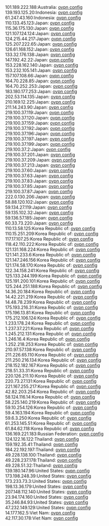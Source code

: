 101.189.222.188:Australia: [ovpn config](vpn/101_189_222_188.ovpn)  
139.193.125.20:Indonesia: [ovpn config](vpn/139_193_125_20.ovpn)  
61.247.43.160:Indonesia: [ovpn config](vpn/61_247_43_160.ovpn)  
110.133.45.123:Japan: [ovpn config](vpn/110_133_45_123.ovpn)  
115.36.175.130:Japan: [ovpn config](vpn/115_36_175_130.ovpn)  
121.107.124.124:Japan: [ovpn config](vpn/121_107_124_124.ovpn)  
124.215.44.217:Japan: [ovpn config](vpn/124_215_44_217.ovpn)  
125.207.222.65:Japan: [ovpn config](vpn/125_207_222_65.ovpn)  
126.61.168.152:Japan: [ovpn config](vpn/126_61_168_152.ovpn)  
133.32.176.138:Japan: [ovpn config](vpn/133_32_176_138.ovpn)  
147.192.42.22:Japan: [ovpn config](vpn/147_192_42_22.ovpn)  
153.228.162.140:Japan: [ovpn config](vpn/153_228_162_140.ovpn)  
153.232.105.141:Japan: [ovpn config](vpn/153_232_105_141.ovpn)  
157.107.108.66:Japan: [ovpn config](vpn/157_107_108_66.ovpn)  
164.70.228.85:Japan: [ovpn config](vpn/164_70_228_85.ovpn)  
164.70.252.253:Japan: [ovpn config](vpn/164_70_252_253.ovpn)  
183.180.177.253:Japan: [ovpn config](vpn/183_180_177_253.ovpn)  
202.53.114.135:Japan: [ovpn config](vpn/202_53_114_135.ovpn)  
210.169.12.225:Japan: [ovpn config](vpn/210_169_12_225.ovpn)  
211.14.243.90:Japan: [ovpn config](vpn/211_14_243_90.ovpn)  
219.100.37.119:Japan: [ovpn config](vpn/219_100_37_119.ovpn)  
219.100.37.120:Japan: [ovpn config](vpn/219_100_37_120.ovpn)  
219.100.37.159:Japan: [ovpn config](vpn/219_100_37_159.ovpn)  
219.100.37.192:Japan: [ovpn config](vpn/219_100_37_192.ovpn)  
219.100.37.196:Japan: [ovpn config](vpn/219_100_37_196.ovpn)  
219.100.37.197:Japan: [ovpn config](vpn/219_100_37_197.ovpn)  
219.100.37.199:Japan: [ovpn config](vpn/219_100_37_199.ovpn)  
219.100.37.2:Japan: [ovpn config](vpn/219_100_37_2.ovpn)  
219.100.37.201:Japan: [ovpn config](vpn/219_100_37_201.ovpn)  
219.100.37.209:Japan: [ovpn config](vpn/219_100_37_209.ovpn)  
219.100.37.213:Japan: [ovpn config](vpn/219_100_37_213.ovpn)  
219.100.37.60:Japan: [ovpn config](vpn/219_100_37_60.ovpn)  
219.100.37.63:Japan: [ovpn config](vpn/219_100_37_63.ovpn)  
219.100.37.83:Japan: [ovpn config](vpn/219_100_37_83.ovpn)  
219.100.37.85:Japan: [ovpn config](vpn/219_100_37_85.ovpn)  
219.100.37.87:Japan: [ovpn config](vpn/219_100_37_87.ovpn)  
222.0.130.206:Japan: [ovpn config](vpn/222_0_130_206.ovpn)  
58.88.120.102:Japan: [ovpn config](vpn/58_88_120_102.ovpn)  
59.134.27.119:Japan: [ovpn config](vpn/59_134_27_119.ovpn)  
59.135.102.32:Japan: [ovpn config](vpn/59_135_102_32.ovpn)  
59.136.57.185:Japan: [ovpn config](vpn/59_136_57_185.ovpn)  
60.33.73.220:Japan: [ovpn config](vpn/60_33_73_220.ovpn)  
110.13.58.125:Korea Republic of: [ovpn config](vpn/110_13_58_125.ovpn)  
110.15.251.209:Korea Republic of: [ovpn config](vpn/110_15_251_209.ovpn)  
117.17.107.25:Korea Republic of: [ovpn config](vpn/117_17_107_25.ovpn)  
118.42.110.222:Korea Republic of: [ovpn config](vpn/118_42_110_222.ovpn)  
121.131.168.224:Korea Republic of: [ovpn config](vpn/121_131_168_224.ovpn)  
121.141.233.6:Korea Republic of: [ovpn config](vpn/121_141_233_6.ovpn)  
121.147.246.156:Korea Republic of: [ovpn config](vpn/121_147_246_156.ovpn)  
121.174.58.170:Korea Republic of: [ovpn config](vpn/121_174_58_170.ovpn)  
122.34.158.241:Korea Republic of: [ovpn config](vpn/122_34_158_241.ovpn)  
125.133.244.199:Korea Republic of: [ovpn config](vpn/125_133_244_199.ovpn)  
125.191.200.101:Korea Republic of: [ovpn config](vpn/125_191_200_101.ovpn)  
125.244.251.188:Korea Republic of: [ovpn config](vpn/125_244_251_188.ovpn)  
14.36.20.184:Korea Republic of: [ovpn config](vpn/14_36_20_184.ovpn)  
14.42.221.219:Korea Republic of: [ovpn config](vpn/14_42_221_219.ovpn)  
14.48.78.239:Korea Republic of: [ovpn config](vpn/14_48_78_239.ovpn)  
175.193.216.31:Korea Republic of: [ovpn config](vpn/175_193_216_31.ovpn)  
175.196.13.81:Korea Republic of: [ovpn config](vpn/175_196_13_81.ovpn)  
175.212.106.124:Korea Republic of: [ovpn config](vpn/175_212_106_124.ovpn)  
1.233.178.24:Korea Republic of: [ovpn config](vpn/1_233_178_24.ovpn)  
1.237.37.221:Korea Republic of: [ovpn config](vpn/1_237_37_221.ovpn)  
1.245.212.131:Korea Republic of: [ovpn config](vpn/1_245_212_131.ovpn)  
1.246.16.4:Korea Republic of: [ovpn config](vpn/1_246_16_4.ovpn)  
1.252.218.253:Korea Republic of: [ovpn config](vpn/1_252_218_253.ovpn)  
210.97.57.138:Korea Republic of: [ovpn config](vpn/210_97_57_138.ovpn)  
211.226.65.110:Korea Republic of: [ovpn config](vpn/211_226_65_110.ovpn)  
211.250.216.134:Korea Republic of: [ovpn config](vpn/211_250_216_134.ovpn)  
218.152.182.167:Korea Republic of: [ovpn config](vpn/218_152_182_167.ovpn)  
218.51.33.31:Korea Republic of: [ovpn config](vpn/218_51_33_31.ovpn)  
220.126.211.10:Korea Republic of: [ovpn config](vpn/220_126_211_10.ovpn)  
220.73.27.131:Korea Republic of: [ovpn config](vpn/220_73_27_131.ovpn)  
221.167.255.217:Korea Republic of: [ovpn config](vpn/221_167_255_217.ovpn)  
42.82.203.254:Korea Republic of: [ovpn config](vpn/42_82_203_254.ovpn)  
58.124.116.14:Korea Republic of: [ovpn config](vpn/58_124_116_14.ovpn)  
58.225.140.219:Korea Republic of: [ovpn config](vpn/58_225_140_219.ovpn)  
59.10.254.126:Korea Republic of: [ovpn config](vpn/59_10_254_126.ovpn)  
59.4.163.194:Korea Republic of: [ovpn config](vpn/59_4_163_194.ovpn)  
59.6.3.250:Korea Republic of: [ovpn config](vpn/59_6_3_250.ovpn)  
61.253.145.51:Korea Republic of: [ovpn config](vpn/61_253_145_51.ovpn)  
61.84.62.118:Korea Republic of: [ovpn config](vpn/61_84_62_118.ovpn)  
136.169.221.183:Russian Federation: [ovpn config](vpn/136_169_221_183.ovpn)  
124.122.16.122:Thailand: [ovpn config](vpn/124_122_16_122.ovpn)  
159.192.35.41:Thailand: [ovpn config](vpn/159_192_35_41.ovpn)  
184.22.192.197:Thailand: [ovpn config](vpn/184_22_192_197.ovpn)  
49.228.138.100:Thailand: [ovpn config](vpn/49_228_138_100.ovpn)  
49.228.237.178:Thailand: [ovpn config](vpn/49_228_237_178.ovpn)  
49.228.51.32:Thailand: [ovpn config](vpn/49_228_51_32.ovpn)  
139.180.147.96:United States: [ovpn config](vpn/139_180_147_96.ovpn)  
173.198.248.39:United States: [ovpn config](vpn/173_198_248_39.ovpn)  
173.233.73.3:United States: [ovpn config](vpn/173_233_73_3.ovpn)  
198.13.36.179:United States: [ovpn config](vpn/198_13_36_179.ovpn)  
207.148.112.140:United States: [ovpn config](vpn/207_148_112_140.ovpn)  
23.94.174.160:United States: [ovpn config](vpn/23_94_174_160.ovpn)  
35.246.84.93:United States: [ovpn config](vpn/35_246_84_93.ovpn)  
47.232.149.129:United States: [ovpn config](vpn/47_232_149_129.ovpn)  
14.177.162.5:Viet Nam: [ovpn config](vpn/14_177_162_5.ovpn)  
42.117.30.178:Viet Nam: [ovpn config](vpn/42_117_30_178.ovpn)  
